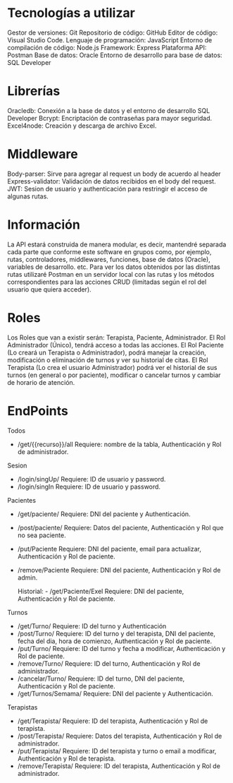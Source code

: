 # Tecnologías a utilizar

Gestor de versiones: Git 
Repositorio de código: GitHub
Editor de código: Visual Studio Code.
Lenguaje de programación: JavaScript
Entorno de compilación de código: Node.js
Framework: Express 
Plataforma API: Postman
Base de datos: Oracle
Entorno de desarrollo para base de datos: SQL Developer

# Librerías

Oracledb: Conexión a la base de datos y el entorno de desarrollo SQL Developer
Bcrypt: Encriptación de contraseñas para mayor seguridad.
Excel4node: Creación y descarga de archivo Excel.

# Middleware

Body-parser: Sirve para agregar al request un body de acuerdo al header
Express-validator: Validación de datos recibidos en el body del request.
JWT: Sesion de usuario y authenticación para restringir el acceso de algunas rutas.


# Información

La API estará construida de manera modular, es decir, mantendré separada cada parte que conforme este software en grupos como, por ejemplo, rutas, controladores, middlewares, funciones, base de datos (Oracle), variables de desarrollo. etc.
Para ver los datos obtenidos por las distintas rutas utilizaré Postman en un servidor local con las rutas y los métodos correspondientes para las acciones CRUD (limitadas según el rol del usuario que quiera acceder). 

# Roles

Los Roles que van a existir serán: Terapista, Paciente, Administrador.
El Rol Administrador (Único), tendrá acceso a todas las acciones.
El Rol Paciente (Lo creará un Terapista o Administrador), podrá manejar la creación, modificación o eliminación de turnos y ver su historial de citas. 
El Rol Terapista (Lo crea el usuario Administrador) podrá ver el historial de sus turnos (en general o por paciente), modificar o cancelar turnos y cambiar de horario de atención.


# EndPoints

 Todos
 
  - /get/{{recurso}}/all    Requiere: nombre de la tabla, Authenticación y Rol de administrador.

 Sesion
 
  - /login/singUp/          Requiere: ID de usuario y password.
  - /login/singIn           Requiere: ID de usuario y password.

 Pacientes
 
  - /get/paciente/          Requiere: DNI del paciente y Authenticación.
  - /post/paciente/         Requiere: Datos del paciente, Authenticación y Rol que no sea paciente.
  - /put/Paciente           Requiere: DNI del paciente, email para actualizar, Authenticación y Rol de paciente.
  - /remove/Paciente        Requiere: DNI del paciente, Authenticación y Rol de admin.

    Historial:
        - /get/Paciente/Exel      Requiere: DNI del paciente, Authenticación y Rol de paciente.
 
 Turnos
  
  - /get/Turno/             Requiere: ID del turno y Authenticación 
  - /post/Turno/            Requiere: ID del turno y del terapista, DNI del paciente, fecha del dia, hora de comienzo, Authenticación y Rol de paciente.
  - /put/Turno/             Requiere: ID del turno y fecha a modificar, Authenticación y Rol de paciente.
  - /remove/Turno/          Requiere: ID del turno, Authenticación y Rol de administrador.
  - /cancelar/Turno/        Requiere: ID del turno, DNI del paciente, Authenticación y Rol de paciente.
  - /get/Turnos/Semama/     Requiere: DNI del paciente y Authenticación.
 
 
 Terapistas
  
  - /get/Terapista/         Requiere: ID del terapista, Authenticación y Rol de terapista.
  - /post/Terapista/        Requiere: Datos del terapista, Authenticación y Rol de administrador.
  - /put/Terapista/         Requiere: ID del terapista y turno o email a modificar, Authenticación y Rol de terapista.
  - /remove/Terapista/      Requiere: ID del terapista, Authenticación y Rol de administrador.
